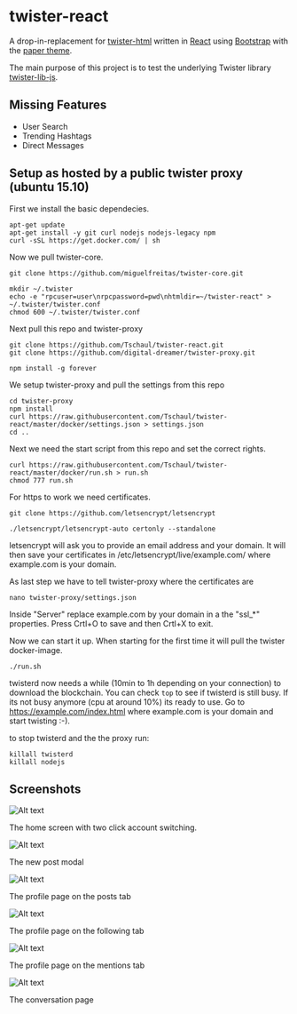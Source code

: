 # twister-react
A drop-in-replacement for [twister-html](https://github.com/miguelfreitas/twister-html) written in [React](https://facebook.github.io/react/) using [Bootstrap](http://getbootstrap.com/) with the [paper theme](https://bootswatch.com/paper/).

The main purpose of this project is to test the underlying Twister library [twister-lib-js](https://github.com/tschaul/twister-lib-js).


## Missing Features			

* User Search
* Trending Hashtags
* Direct Messages

## Setup as hosted by a public twister proxy (ubuntu 15.10)

First we install the basic dependecies.

```
apt-get update
apt-get install -y git curl nodejs nodejs-legacy npm
curl -sSL https://get.docker.com/ | sh
```

Now we pull twister-core.

```
git clone https://github.com/miguelfreitas/twister-core.git

mkdir ~/.twister
echo -e "rpcuser=user\nrpcpassword=pwd\nhtmldir=~/twister-react" > ~/.twister/twister.conf
chmod 600 ~/.twister/twister.conf
```

Next pull this repo and twister-proxy

```
git clone https://github.com/Tschaul/twister-react.git
git clone https://github.com/digital-dreamer/twister-proxy.git

npm install -g forever
```

We setup twister-proxy and pull the settings from this repo

```
cd twister-proxy
npm install
curl https://raw.githubusercontent.com/Tschaul/twister-react/master/docker/settings.json > settings.json
cd ..
```

Next we need the start script from this repo and set the correct rights.

```
curl https://raw.githubusercontent.com/Tschaul/twister-react/master/docker/run.sh > run.sh
chmod 777 run.sh 
```

For https to work we need certificates.

```
git clone https://github.com/letsencrypt/letsencrypt

./letsencrypt/letsencrypt-auto certonly --standalone
```

letsencrypt will ask you to provide an email address and your domain. It will then save your certificates in /etc/letsencrypt/live/example.com/ where example.com is your domain.

As last step we have to tell twister-proxy where the certificates are

```
nano twister-proxy/settings.json 
```

Inside "Server" replace example.com by your domain in a the "ssl_*" properties. Press Crtl+O to save and then Crtl+X to exit.

Now we can start it up. When starting for the first time it will pull the twister docker-image.

```
./run.sh
```

twisterd now needs a while (10min to 1h depending on your connection) to download the blockchain. You can check `top` to see if twisterd is still busy. If its not busy anymore (cpu at around 10%) its ready to use. Go to https://example.com/index.html where example.com is your domain and start twisting :-).

to stop twisterd and the the proxy run:

```
killall twisterd
killall nodejs
```


## Screenshots

![Alt text](/screenshots/home.png?raw=true "Home")

The home screen with two click account switching.

![Alt text](/screenshots/post.png?raw=true "New Post Modal")

The new post modal

![Alt text](/screenshots/profile.png?raw=true "Profile")

The profile page on the posts tab

![Alt text](/screenshots/following.png?raw=true "Following")

The profile page on the following tab

![Alt text](/screenshots/mentions.png?raw=true "Mentions")

The profile page on the mentions tab

![Alt text](/screenshots/conversation.png?raw=true "Conversation")

The conversation page
